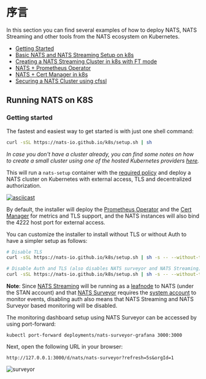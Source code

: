 # 序言

In this section you can find several examples of how to deploy NATS, NATS Streaming and other tools from the NATS ecosystem on Kubernetes.

* [Getting Started](nats-kubernetes.md#getting-started)
* [Basic NATS and NATS Streaming Setup on k8s](minimal-setup.md)
* [Creating a NATS Streaming Cluster in k8s with FT mode](stan-ft-k8s-aws.md)
* [NATS + Prometheus Operator](prometheus-and-nats-operator.md)
* [NATS + Cert Manager in k8s](nats-cluster-and-cert-manager.md)
* [Securing a NATS Cluster using cfssl](operator-tls-setup-with-cfssl.md)

## Running NATS on K8S

### Getting started

The fastest and easiest way to get started is with just one shell command:

```bash
curl -sSL https://nats-io.github.io/k8s/setup.sh | sh
```

_In case you don't have a cluster already, you can find some notes on how to create a small cluster using one of the hosted Kubernetes providers_ [_here_](create-k8s-cluster.md)_._

This will run a `nats-setup` container with the [required policy](https://github.com/nats-io/k8s/blob/master/setup/bootstrap-policy.yml) and deploy a NATS cluster on Kubernetes with external access, TLS and decentralized authorization.

[![asciicast](https://asciinema.org/a/282135.svg)](https://asciinema.org/a/282135)

By default, the installer will deploy the [Prometheus Operator](https://github.com/coreos/prometheus-operator) and the [Cert Manager](https://github.com/jetstack/cert-manager) for metrics and TLS support, and the NATS instances will also bind the 4222 host port for external access.

You can customize the installer to install without TLS or without Auth to have a simpler setup as follows:

```bash
# Disable TLS
curl -sSL https://nats-io.github.io/k8s/setup.sh | sh -s -- --without-tls

# Disable Auth and TLS (also disables NATS surveyor and NATS Streaming)
curl -sSL https://nats-io.github.io/k8s/setup.sh | sh -s -- --without-tls --without-auth
```

**Note**: Since [NATS Streaming](https://github.com/nats-io/nats-streaming-server) will be running as a [leafnode](../nats-server/configuration/leafnodes/) to NATS \(under the STAN account\) and that [NATS Surveyor](https://github.com/nats-io/nats-surveyor) requires the [system account](../nats-server/configuration/sys_accounts/) to monitor events, disabling auth also means that NATS Streaming and NATS Surveyor based monitoring will be disabled.

The monitoring dashboard setup using NATS Surveyor can be accessed by using port-forward:

```text
kubectl port-forward deployments/nats-surveyor-grafana 3000:3000
```

Next, open the following URL in your browser:

```text
http://127.0.0.1:3000/d/nats/nats-surveyor?refresh=5s&orgId=1
```

![surveyor](https://user-images.githubusercontent.com/26195/69106844-79fdd480-0a24-11ea-8e0c-213f251fad90.gif)

